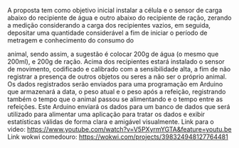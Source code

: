 A proposta tem como objetivo inicial instalar a célula e o sensor de carga abaixo do recipiente de água e outro abaixo do recipiente de ração, zerando a medição considerando a carga dos recipientes vazios, em seguida, depositar uma quantidade considerável a fim de iniciar o período de metragem e conhecimento do consumo do
 
animal, sendo assim, a sugestão é colocar 200g de água (o mesmo que 200ml), e 200g de ração. Acima dos recipientes estará instalado o sensor de movimento, codificado e calibrado com a sensibilidade alta, a fim de não registrar a presença de outros objetos ou seres a não ser o próprio animal.
Os dados registrados serão enviados para uma programação em Arduino que armazenará a data, o peso atual e o peso após a refeição, registrando também o tempo que o animal passou se alimentando e o tempo entre as refeições. Este Arduino enviará os dados para um banco de dados que será utilizado para alimentar uma aplicação para tratar os dados e exibir estatísticas válidas de forma clara e amigável visualmente.
Link para o video: https://www.youtube.com/watch?v=V5PXyrmYGTA&feature=youtu.be
Link wokwi comedouro: https://wokwi.com/projects/398324948127764481
